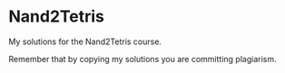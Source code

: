 # Nand2Tetris
My solutions for the Nand2Tetris course.

Remember that by copying my solutions you are committing plagiarism.
